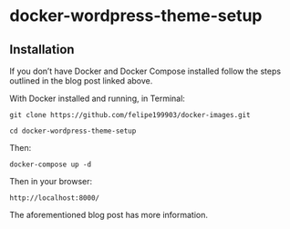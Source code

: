 # docker-wordpress-theme-setup

## Installation

If you don’t have Docker and Docker Compose installed follow the steps outlined in the blog post linked above.

With Docker installed and running, in Terminal:

````
git clone https://github.com/felipe199903/docker-images.git
````

````
cd docker-wordpress-theme-setup
````

Then:

````
docker-compose up -d
````

Then in your browser:
````
http://localhost:8000/
````

The aforementioned blog post has more information.